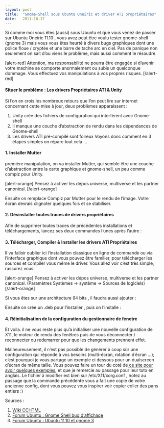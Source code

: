 ```yaml
---
layout:	post
title:	"Gnome-Shell sous Ubuntu Oneiric et driver ATI propriétaires"
date:	2011-10-17
---
```


  Si comme moi vous êtes (aussi) sous Ubuntu et que vous venez de passer sur Ubuntu Oneiric 11.10 , vous avez peut être voulu tester gnome-shell (gnome 3) mais vous vous êtes heurté à divers bugs graphiques dont une police floue / cryptée et une barre de tache arc en ciel. Pas de panique non seulement on sait d’ou viens le problème, mais aussi comment le résoudre.

[alert-red] Attention, ma responsabilité ne pourra être engagée si d’avenir votre machine se comporte anormalement ou subis un quelconque dommage. Vous effectuez vos manipulations à vos propres risques. [/alert-red]

#### Situer le problème : Les drivers Propriétaires ATI & Unity

Si l’on en crois les nombreux retours que l’on peut lire sur internet concernant cette mise à jour, deux problèmes apparaissent :

1. Unity crée des fichiers de configuration qui interfèrent avec Gnome-shell
2. Il manque une couche d’abstraction de rendu dans les dépendances de Gnome-shell
3. Les drivers ATI pré-compilé sont foireux
Voyons donc comment en 3 étapes simples on répare tout cela …

#### 1. Installer Mutter

première manipulation, on va installer Mutter, qui semble être une couche d’abstraction entre la carte graphique et gnome-shell, un peu comme compiz pour Unity.

[alert-orange] Pensez à activer les dépos universe, multiverse et les partner canonical. [/alert-orange]

Ensuite on remplace Compiz par Mutter pour le rendu de l’image. Votre écran devrais clignoter quelques fois et se stabiliser.

#### 2. Désinstaller toutes traces de drivers propriétaires

Afin de supprimer toutes traces de précédentes installations et téléchargements, lancez ses deux commandes l’unes après l’autre :

#### 3. Télécharger, Compiler & Installer les drivers ATI Propriétaires

Il va falloir oublier ici l’installation classique en ligne de commande ou via l’interface graphique dont vous pouvez être familier, pour télécharger les sources et compiler vous même le driver. Vous allez voir c’est très simple, rassurez vous.

[alert-orange] Pensez à activer les dépos universe, multiverse et les partner canonical. (Paramètres Systèmes -> système -> Sources de logiciels) [/alert-orange]

Si vous êtes sur une architecture 64 bits , il faudra aussi ajouter :

Ensuite on crée un .deb pour l’installer , puis on l’installe :

#### 4. Réinitialisation de la configuration du gestionnaire de fenetre

Et voila. il ne vous reste plus qu’a initialiser une nouvelle configuration de X11, le moteur de rendu des fenêtres puis de vous déconnecter / reconnecter ou redemarrer pour que les changements prennent effet.

Malheureusement, il n’est pas possible de générer à coup sùr une configuration qui réponde à vos besoins (multi-écran, rotation d’écran …); c’est pourquoi je vous partage un exemple ci dessous pour un dualscreen d’écran de même taille. Vous pouvez faire un tour du coté de[ ce site pour avoir quelques exemples](http://wiki.cchtml.com/index.php/Ubuntu_Oneiric_Installation_Guide#Generate_a_new_.2Fetc.2FX11.2Fxorg.conf_file "Unofficial AMD linux community"), et que je remercie au passage pour leur tuto en anglais. Le fichier à modifier est bien sur /etc/X11/xorg.conf , notez au passage que la commande précédente vous a fait une copie de votre ancienne config, dont vous pouvez vous inspirer voir copier coller des pans entiers :)

Sources :

1. [Wiki CCHTML](http://wiki.cchtml.com/index.php/Ubuntu_Oneiric_Installation_Guide)
2. [Forum Ubuntu : Gnome Shell bug d’affichage](http://forum.ubuntu-fr.org/viewtopic.php?id=668531)
3. [Forum Ubuntu : Ubuntu 11.10 et gnome 3](http://forum.ubuntu-fr.org/viewtopic.php?id=669731)
  